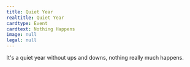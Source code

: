 ```yaml
---
title: Quiet Year
realtitle: Quiet Year
cardtype: Event
cardtext: Nothing Happens
image: null
legal: null
---
```

It's a quiet year without ups and downs, nothing really much happens. 
